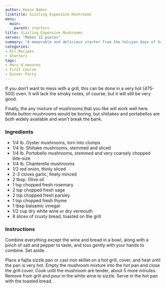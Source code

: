 ```yaml
---
author: Kevin Baker
linktitle: Sizzling Expensive Mushrooms
menu:
  main:
    parent: starters
title: Sizzling Expensive Mushrooms
serves: "Makes 12 pieces"
summary: "A memorable and delicious starter from the halcyon days of San Antonio’s Restaurant Biga. Yes, it said “expensive mushrooms” on the menu - as I suppose they were in the mid-90s! "
categories:
- All Recipes
- Starters
tags: 
- Hors d'oeuvres 
- First Course
- Dinner Party
---
```

If you don’t want to mess with a grill, this can be done in a very hot (475-500) oven. It will lack the smoky notes, of course, but it will still be very good.

Finally, the any mixture of mushrooms that you like will work well here. White button mushrooms would be boring, but shiitakes and portabellos are both widely available and won’t break the bank.

### Ingredients

<div class="ingredient-list">

* 1/4 lb. Oyster mushrooms, torn into clumps  
* 1/4 lb. Shiitake mushrooms, stemmed and sliced  
* 1/4 lb. Portobello mushrooms, stemmed and very coarsely chopped bite-size  
* 1/4 lb. Chanterelle mushrooms  
* 1/2 red onion, thinly sliced  
* 2-3 cloves garlic, finely minced  
* 2 tbsp. Olive oil  
* 1 tsp chopped fresh rosemary  
* 2 tsp chopped fresh sage  
* 2 tsp chopped fresh parsley  
* 1 tsp chopped fresh thyme  
* 1 tbsp balsamic vinegar  
* 1/2 cup dry white wine or dry vermouth  
* 8 slices of crusty bread, toasted on the grill     

</div>

### Instructions
Combine everything except the wine and bread in a bowl, along with a pinch of salt and pepper to taste, and toss gently with your hands to combine. Set aside. 

Place a fajita sizzle pan or cast iron skillet on a hot grill, cover, and heat until the pan is very hot.  Empty the mushroom mixture into the hot pan and close the grill cover. Cook until the mushroom are tender, about 5 more minutes. Remove from grill and pour in the white wine to sizzle.  Serve in the hot pan with the toasted bread.